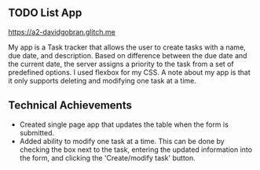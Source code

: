 ## TODO List App

https://a2-davidgobran.glitch.me

My app is a Task tracker that allows the user to create tasks with a name, due date, and description. Based on difference between the due date and the current date, the server assigns a priority to the task from a set of predefined options. I used flexbox for my CSS. A note about my app is that it only supports deleting and modifying one task at a time.

## Technical Achievements
- Created single page app that updates the table when the form is submitted.
- Added ability to modify one task at a time. This can be done by checking the box next to the task, entering the updated information into the form, and clicking the 'Create/modify task' button.
